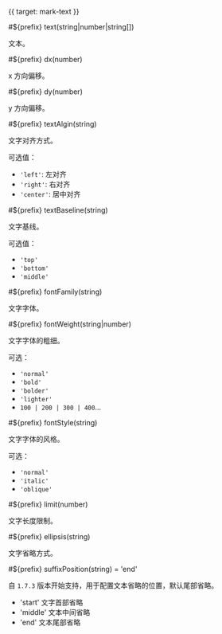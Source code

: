 {{ target: mark-text }}

<!-- ITextMarkSpec -->

#${prefix} text(string|number|string[])

文本。

#${prefix} dx(number)

x 方向偏移。

#${prefix} dy(number)

y 方向偏移。

#${prefix} textAlgin(string)

文字对齐方式。

可选值：

- `'left'`: 左对齐
- `'right'`: 右对齐
- `'center'`: 居中对齐

#${prefix} textBaseline(string)

文字基线。

可选值：

- `'top'`
- `'bottom'`
- `'middle'`

#${prefix} fontFamily(string)

文字字体。

#${prefix} fontWeight(string|number)

文字字体的粗细。

可选：

- `'normal'`
- `'bold'`
- `'bolder'`
- `'lighter'`
- `100 | 200 | 300 | 400`...

#${prefix} fontStyle(string)

文字字体的风格。

可选：

- `'normal'`
- `'italic'`
- `'oblique'`

#${prefix} limit(number)

文字长度限制。

#${prefix} ellipsis(string)

文字省略方式。

#${prefix} suffixPosition(string) = 'end'

自 `1.7.3` 版本开始支持，用于配置文本省略的位置，默认尾部省略。

- 'start' 文字首部省略
- 'middle' 文本中间省略
- 'end' 文本尾部省略
